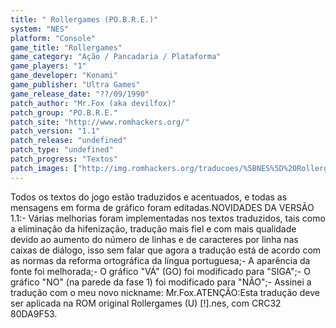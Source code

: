 ```yaml
---
title: " Rollergames (PO.B.R.E.)"
system: "NES"
platform: "Console"
game_title: "Rollergames"
game_category: "Ação / Pancadaria / Plataforma"
game_players: "1"
game_developer: "Konami"
game_publisher: "Ultra Games"
game_release_date: "??/09/1990"
patch_author: "Mr.Fox (aka devilfox)"
patch_group: "PO.B.R.E."
patch_site: "http://www.romhackers.org/"
patch_version: "1.1"
patch_release: "undefined"
patch_type: "undefined"
patch_progress: "Textos"
patch_images: ["http://img.romhackers.org/traducoes/%5BNES%5D%20Rollergames%20-%20POBRE%20-%201.png","http://img.romhackers.org/traducoes/%5BNES%5D%20Rollergames%20-%20POBRE%20-%202.png","http://img.romhackers.org/traducoes/%5BNES%5D%20Rollergames%20-%20POBRE%20-%203.png"]
---
```

Todos os textos do jogo estão traduzidos e acentuados, e todas as mensagens em forma de gráfico foram editadas.NOVIDADES DA VERSÃO 1.1:- Várias melhorias foram implementadas nos textos traduzidos, tais como a eliminação da hifenização, tradução mais fiel e com mais qualidade devido ao aumento do número de linhas e de caracteres por linha nas caixas de diálogo, isso sem falar que agora a tradução está de acordo com as normas da reforma ortográfica da língua portuguesa;- A aparência da fonte foi melhorada;- O gráfico "VÁ" (GO) foi modificado para "SIGA";- O gráfico "NO" (na parede da fase 1) foi modificado para "NÃO";- Assinei a tradução com o meu novo nickname: Mr.Fox.ATENÇÃO:Esta tradução deve ser aplicada na ROM original Rollergames (U) [!].nes, com CRC32 80DA9F53.